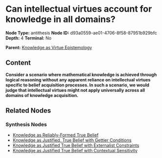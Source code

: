# Can intellectual virtues account for knowledge in all domains?

**Node Type:** antithesis
**Node ID:** d93a0559-ae01-4706-8f58-87951b929bfc
**Depth:** 4
**Terminal:** No

**Parent:** [Knowledge as Virtue Epistemology](knowledge-as-virtue-epistemology-synthesis-dc2503fb-1332-4a2e-aca9-37c2296ad643.md)

## Content

**Consider a scenario where mathematical knowledge is achieved through logical reasoning without any apparent reliance on intellectual virtues specific to belief acquisition processes. In such a scenario, we would judge that intellectual virtues might not apply universally across all domains of knowledge acquisition.**

## Related Nodes

### Synthesis Nodes

- [Knowledge as Reliably-Formed True Belief](knowledge-as-reliably-formed-true-belief-synthesis-c485f885-d90a-47e5-bfd4-1e8c33fe244d.md)
- [Knowledge as Justified, True Belief with Gettier Conditions](knowledge-as-justified-true-belief-with-gettier-conditions-synthesis-f6d9b0dd-b465-40c9-8ea6-bbe3cd82523a.md)
- [Knowledge as Justified True Belief with Externalist Constraints](knowledge-as-justified-true-belief-with-externalist-constraints-synthesis-45a8c6db-1b44-444c-8be1-47a28f6b19a6.md)
- [Knowledge as Justified True Belief with Contextual Sensitivity](knowledge-as-justified-true-belief-with-contextual-sensitivity-synthesis-dc37b0f1-6ef1-4026-b9e4-3dc376071883.md)
